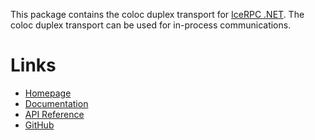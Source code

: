 This package contains the coloc duplex transport for [IceRPC .NET](https://www.nuget.org/packages/IceRpc). The coloc duplex transport can be used for in-process communications.

# Links

- [Homepage](https://icerpc.com)
- [Documentation](https://doc.icerpc.com)
- [API Reference](https://api.icerpc.com/csharp/api/IceRpc.Transports.html)
- [GitHub](https://github.com/icerpc/icerpc-csharp)
